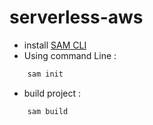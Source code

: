 
# serverless-aws

- install <a href="https://docs.aws.amazon.com/serverless-application-model/latest/developerguide/serverless-sam-cli-install-windows.html">SAM CLI</a>
- Using command Line :
```bash
    sam init
 ```
- build project : 

```bash 
    sam build
```


























